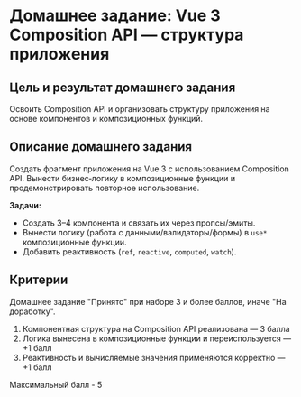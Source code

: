# Домашнее задание: Vue 3 Composition API — структура приложения

## Цель и результат домашнего задания

Освоить Composition API и организовать структуру приложения на основе компонентов и композиционных функций.

## Описание домашнего задания

Создать фрагмент приложения на Vue 3 с использованием Composition API. Вынести бизнес‑логику в композиционные функции и продемонстрировать повторное использование.

**Задачи:**

- Создать 3–4 компонента и связать их через пропсы/эмиты.
- Вынести логику (работа с данными/валидаторы/формы) в `use*` композиционные функции.
- Добавить реактивность (`ref`, `reactive`, `computed`, `watch`).

## Критерии

Домашнее задание "Принято" при наборе 3 и более баллов, иначе "На доработку".

1. Компонентная структура на Composition API реализована — 3 балла
2. Логика вынесена в композиционные функции и переиспользуется — +1 балл
3. Реактивность и вычисляемые значения применяются корректно — +1 балл

Максимальный балл - 5
